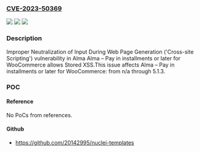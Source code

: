 ### [CVE-2023-50369](https://cve.mitre.org/cgi-bin/cvename.cgi?name=CVE-2023-50369)
![](https://img.shields.io/static/v1?label=Product&message=Alma%20%E2%80%93%20Pay%20in%20installments%20or%20later%20for%20WooCommerce&color=blue)
![](https://img.shields.io/static/v1?label=Version&message=n%2Fa%3C%3D%205.1.3%20&color=brighgreen)
![](https://img.shields.io/static/v1?label=Vulnerability&message=CWE-79%20Improper%20Neutralization%20of%20Input%20During%20Web%20Page%20Generation%20('Cross-site%20Scripting')&color=brighgreen)

### Description

Improper Neutralization of Input During Web Page Generation ('Cross-site Scripting') vulnerability in Alma Alma – Pay in installments or later for WooCommerce allows Stored XSS.This issue affects Alma – Pay in installments or later for WooCommerce: from n/a through 5.1.3.

### POC

#### Reference
No PoCs from references.

#### Github
- https://github.com/20142995/nuclei-templates

